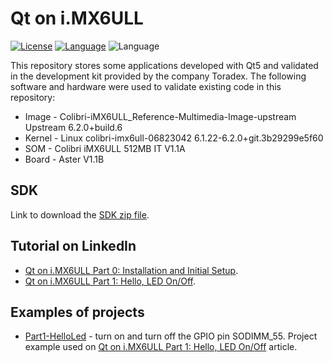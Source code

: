 # Qt on i.MX6ULL

[![License](https://img.shields.io/badge/License-MIT-blue.svg)](https://shields.io/) [![Language](https://img.shields.io/badge/Made%20with-C++-blue.svg)](https://shields.io/) ![Language](https://img.shields.io/badge/Qt-5.15-41cd52.svg)


This repository stores some applications developed with Qt5 and validated in the development kit provided by the company Toradex. The following software and hardware were used to validate existing code in this repository:

* Image - Colibri-iMX6ULL_Reference-Multimedia-Image-upstream Upstream 6.2.0+build.6
* Kernel - Linux colibri-imx6ull-06823042 6.1.22-6.2.0+git.3b29299e5f60
* SOM - Colibri iMX6ULL 512MB IT V1.1A
* Board - Aster V1.1B

## SDK

Link to download the [SDK zip file](https://1drv.ms/u/s!AlvNShAja1sTjYxFV3EHKlfO4ykq_w?e=0uQFux).

## Tutorial on LinkedIn

* [Qt on i.MX6ULL Part 0: Installation and Initial Setup](https://www.linkedin.com/pulse/qt-imx6ull-part-0-installation-initial-setup-charles-dias-m-sc-/).
* [Qt on i.MX6ULL Part 1: Hello, LED On/Off](https://www.linkedin.com/pulse/qt-imx6ull-part-1-hello-led-onoff-charles-dias-m-sc-).


## Examples of projects

* [Part1-HelloLed](/samples/Part1-HelloLed/) - turn on and turn off the GPIO pin SODIMM_55. Project example used on [Qt on i.MX6ULL Part 1: Hello, LED On/Off](https://www.linkedin.com/pulse/qt-imx6ull-part-1-hello-led-onoff-charles-dias-m-sc-) article.





